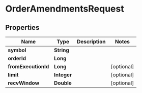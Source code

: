 

# OrderAmendmentsRequest


## Properties

| Name | Type | Description | Notes |
|------------ | ------------- | ------------- | -------------|
|**symbol** | **String** |  |  |
|**orderId** | **Long** |  |  |
|**fromExecutionId** | **Long** |  |  [optional] |
|**limit** | **Integer** |  |  [optional] |
|**recvWindow** | **Double** |  |  [optional] |



